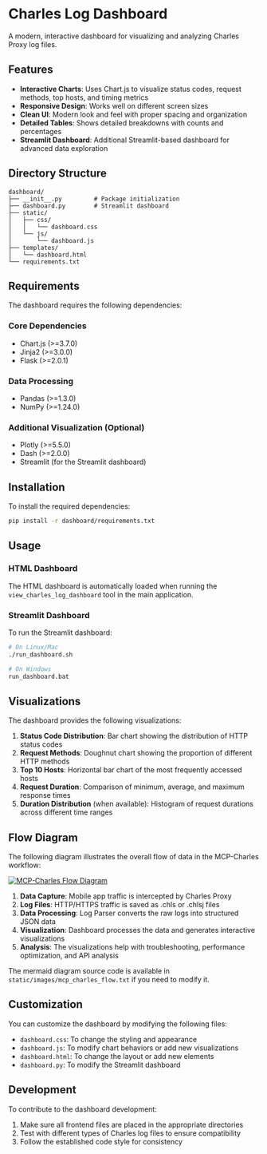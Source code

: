 # Charles Log Dashboard

A modern, interactive dashboard for visualizing and analyzing Charles Proxy log files.

## Features

- **Interactive Charts**: Uses Chart.js to visualize status codes, request methods, top hosts, and timing metrics
- **Responsive Design**: Works well on different screen sizes
- **Clean UI**: Modern look and feel with proper spacing and organization
- **Detailed Tables**: Shows detailed breakdowns with counts and percentages
- **Streamlit Dashboard**: Additional Streamlit-based dashboard for advanced data exploration

## Directory Structure

```
dashboard/
├── __init__.py         # Package initialization
├── dashboard.py        # Streamlit dashboard
├── static/
│   ├── css/
│   │   └── dashboard.css
│   └── js/
│       └── dashboard.js
├── templates/
│   └── dashboard.html
└── requirements.txt
```

## Requirements

The dashboard requires the following dependencies:

### Core Dependencies
- Chart.js (>=3.7.0)
- Jinja2 (>=3.0.0)
- Flask (>=2.0.1)

### Data Processing
- Pandas (>=1.3.0)
- NumPy (>=1.24.0)

### Additional Visualization (Optional)
- Plotly (>=5.5.0)
- Dash (>=2.0.0)
- Streamlit (for the Streamlit dashboard)

## Installation

To install the required dependencies:

```bash
pip install -r dashboard/requirements.txt
```

## Usage

### HTML Dashboard

The HTML dashboard is automatically loaded when running the `view_charles_log_dashboard` tool in the main application.

### Streamlit Dashboard

To run the Streamlit dashboard:

```bash
# On Linux/Mac
./run_dashboard.sh

# On Windows
run_dashboard.bat
```

## Visualizations

The dashboard provides the following visualizations:

1. **Status Code Distribution**: Bar chart showing the distribution of HTTP status codes
2. **Request Methods**: Doughnut chart showing the proportion of different HTTP methods
3. **Top 10 Hosts**: Horizontal bar chart of the most frequently accessed hosts
4. **Request Duration**: Comparison of minimum, average, and maximum response times
5. **Duration Distribution** (when available): Histogram of request durations across different time ranges

## Flow Diagram

The following diagram illustrates the overall flow of data in the MCP-Charles workflow:

[![MCP-Charles Flow Diagram](https://mermaid.ink/img/pako:eNplksFuwjAMhl8lycmTygNwQKCyXSaNgd3GITJJKQalCUoMiKp9911aGGxcEvvzb8f-0w29swR16IjCgHNbNsD70JpgJnF0bIBXm-3SAuCCt-cV7HdHB0Zxsbr_xCMnVLs0aTUkYA3QcdSvbhImEE2J92PQK5sRlHkE22gPt8gJOsZslCcvlSMrQPTDdnAGn_7jzWfLbR2MYEjWGVXcB57j_WxYQHXy7FncoJzmgrC0ZsQP1GS6eSp_TtkZhY58f9TnuZiHZFlKkuBHVpZRB1_RsvjAEBrNL-SrJgsdT7DRcXXXl2xnk9dHQpbWDBs-BUf2UxEGYHv_nf9rVCLFGNgK4BRVQM2VnVlKBUxU1l09sOvA6_TCU0-uJcww12oG-qtHnIXk-w_XQmKe)](https://mermaid.live/edit#pako:eNplksFuwjAMhl8lycmTygNwQKCyXSaNgd3GITJJKQalCUoMiKp9911aGGxcEvvzb8f-0w29swR16IjCgHNbNsD70JpgJnF0bIBXm-3SAuCCt-cV7HdHB0Zxsbr_xCMnVLs0aTUkYA3QcdSvbhImEE2J92PQK5sRlHkE22gPt8gJOsZslCcvlSMrQPTDdnAGn_7jzWfLbR2MYEjWGVXcB57j_WxYQHXy7FncoJzmgrC0ZsQP1GS6eSp_TtkZhY58f9TnuZiHZFlKkuBHVpZRB1_RsvjAEBrNL-SrJgsdT7DRcXXXl2xnk9dHQpbWDBs-BUf2UxEGYHv_nf9rVCLFGNgK4BRVQM2VnVlKBUxU1l09sOvA6_TCU0-uJcww12oG-qtHnIXk-w_XQmKe)

1. **Data Capture**: Mobile app traffic is intercepted by Charles Proxy
2. **Log Files**: HTTP/HTTPS traffic is saved as .chls or .chlsj files
3. **Data Processing**: Log Parser converts the raw logs into structured JSON data
4. **Visualization**: Dashboard processes the data and generates interactive visualizations
5. **Analysis**: The visualizations help with troubleshooting, performance optimization, and API analysis

The mermaid diagram source code is available in `static/images/mcp_charles_flow.txt` if you need to modify it.

## Customization

You can customize the dashboard by modifying the following files:
- `dashboard.css`: To change the styling and appearance
- `dashboard.js`: To modify chart behaviors or add new visualizations
- `dashboard.html`: To change the layout or add new elements
- `dashboard.py`: To modify the Streamlit dashboard

## Development

To contribute to the dashboard development:

1. Make sure all frontend files are placed in the appropriate directories
2. Test with different types of Charles log files to ensure compatibility
3. Follow the established code style for consistency 